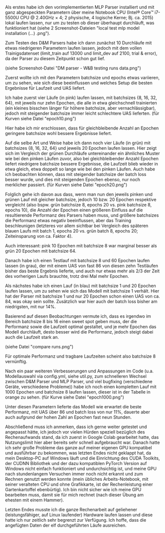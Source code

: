 Als erstes habe ich den vorimplementierten MLP Parser installiert und mit ganz abgespeckten Parametern über meine Notebook CPU (Intel® Core™ i7-5500U CPU @ 2.40GHz × 4; 2 physische, 4 logische Kerne; Bj. ca. 2015) lokal laufen lassen, nur um zu testen ob dieser überhaupt durchläuft, was funktioniert hat (siehe 2 Screenshot-Dateien "local test mlp model installation (...) .png").

Zum Testen des D&M Parsers habe ich dann zunächst 10 Durchläufe mit etwas niedrigeren Parametern laufen lassen, jedoch mit dem vollen Trainigsdatenset (limit_train auf 13000 und limit_dev auf 2100, trial & error), da der Parser zu diesem Zeitpunkt schon gut lief.

(siehe Screenshot-Datei "DM parser - W&B testing runs data.png") 

Zuerst wollte ich mit den Parametern batchsize und epochs etwas variieren, um zu sehen, wie sich diese beeinflussen und welches Setup die besten Ergebnisse für Laufzeit und UAS liefert.

Ich habe zuerst vier Läufe (in pink) laufen lassen, mit batchsizes {8, 16, 32, 64}, mit jeweils nur zehn Epochen, die alle in etwa gleichschnell trainierten (ein kleines bisschen länger für höhere batchsize, aber vernachlässigbar), jedoch mit steigender batchsize immer leicht schlechtere UAS lieferten. (für Kurven siehe Datei "epoch10.png")

Hier habe ich mir erschlossen, dass für gleichbleibende Anzahl an Epochen geringere batchsize wohl bessere Ergebnisse liefert. 

Auf die selbe Art und Weise habe ich dann noch vier Läufe (in grün) mit batchsizes {8, 16, 32, 64} und jeweils 20 Epochen laufen lassen. Hier zeigt sich im Vergleich der grünen Durchläufe untereinander ein ähnliches Muster wie bei den pinken Läufen zuvor, also bei gleichbleibender Anzahl Epochen liefert niedrigere batchsize bessere Ergebnisse, die Laufzeit blieb wieder in etwa gleich, etwa doppelt so lange wie bei den pinken Läufen. Auch habe ich beobachten können, dass mit steigender batchsize der batch loss besser wurde, und dies mit steigenden Epochen ebenso, nur noch merklicher passiert. (für Kurven siehe Datei "epoch20.png")

Folglich gehe ich davon aus dass, wenn man nun den jeweils pinken und grünen Lauf mit gleicher batchsize, jedoch 10 bzw. 20 Epochen respektive vergleicht (also bspw. grün batchsize 8, epochs 20 vs. pink batchsize 8, epochs 10), die Anzahl der Epochen einen größeren Einfluss auf die resultierende Performanz des Parsers haben muss, und größere batchsizes die Performanz etwas negativ beeinflussen, aber das Training beschleunigen (letzteres vor allem sichtbar bei Vergleich des späteren blauen Laufs mit batch 1, epochs 20 vs. grün batch 8, epochs 20; Zeiteinsparung von ca. Faktor 4).

Auch interessant: pink 10 Epochen mit batchsize 8 war marginal besser als grün 20 Epochen mit batchsize 64. 

Danach habe ich einen Testlauf mit batchsize 8 und 60 Epochen laufen lassen (in grau), der mit einem UAS von fast 86 von diesen zehn Testläufen bisher das beste Ergebnis lieferte, und auch nur etwas mehr als 2/3 der Zeit des vorherigen Laufs brauchte, trotz drei Mal mehr Epochen. 

Als nächstes habe ich einen Lauf (in blau) mit batchsize 1 und 20 Epochen laufen lassen, um zu sehen wie sich das Modell mit batchsize 1 verhält. Hier hat der Parser mit batchsize 1 und nur 20 Epochen schon einen UAS von ca. 84, was okay sein sollte. Zusätzlich war hier auch der batch loss bisher am niedrigsten, mit nur 14%.

Basierend auf diesen Beobachtungen vermute ich, dass es irgendwo im Bereich batchsize 8 bis 16 einen sweet spot geben muss, der die Performanz sowie die Laufzeit optimal gestaltet, und je mehr Epochen das Modell durchläuft, desto besser wird die Performanz, jedoch steigt dabei auch die Laufzeit stark an.

(siehe Datei "compare runs.png")

Für optimale Performanz und tragbare Laufzeiten scheint also batchsize 8 vernünftig. 

Nach ein paar weiteren Verbesserungen und Anpassungen im Code (u.a. Modellauswahl via config.yml, siehe util.py, zum schnelleren Wechsel zwischen D&M Parser und MLP Parser, und viel bugfixing (verschiedene Geräte, verschiedene Probleme)) habe ich noch einen kompletten Lauf mit 1000 Epochen und batchsize 8 laufen lassen, dieser ist in der Tabelle in orange zu sehen. (für Kurve siehe Datei "epoch1000.png")

Unter diesen Parametern lieferte das Modell wie erwartet die beste Performanz, mit UAS über 86 und batch loss von nur 11%, dauerte aber auch aufgrund der hohen Zahl an Epochen fast neun Stunden.

Abschließend muss ich anmerken, dass ich gerne weiter getestet und angepasst hätte, ich jedoch vor vielen Hürden speziell bezüglich des Rechenaufwands stand, da ich zuerst in Google Colab gearbeitet hatte, das Nutzungslimit hier aber bereits sehr schnell aufgebraucht war. Danach hatte ich sehr große Probleme das ganze auf meiner eigenen GPU kompatibel und ausführbar zu bekommen, was letzten Endes nicht geklappt hat, da mein Desktop-PC auf Windows läuft und die Einrichtung des CUDA Toolkits, der CUDNN Bibliothek und der dazu kompatiblen PyTorch Version auf Windows nicht einfach funktioniert und undurchsichtig ist, und meine GPU nach stundenlangem Versuchen immer noch nicht erkannt und zum Rechnen genutzt werden konnte (mein übliches Arbeits-Notebook, mit seiner veralteten CPU und ohne Grafikkarte, ist der Rechenleistung einer Gartenkartoffel ebenbürtig). Ich bin nicht sicher wie ich meine GPU bearbeiten muss, damit sie für mich rechnet (nach dieser Übung am ehesten mit einem Hammer).

Letzten Endes musste ich die ganze Rechenarbeit auf geliehener (leistungsfähiger, auf Linux laufender) Hardware laufen lassen und diese hatte ich nur zeitlich sehr begrenzt zur Verfügung. Ich hoffe, dass die angefügten Daten der elf durchgeführten Läufe ausreichen.
